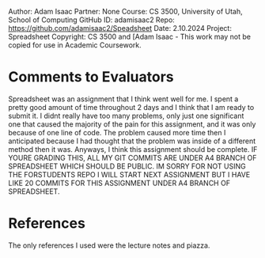 ﻿Author:     Adam Isaac
Partner:    None
Course:     CS 3500, University of Utah, School of Computing
GitHub ID:  adamisaac2
Repo:       https://github.com/adamisaac2/Speadsheet
Date:       2.10.2024 
Project:    Spreadsheet
Copyright:  CS 3500 and [Adam Isaac - This work may not be copied for use in Academic Coursework.

# Comments to Evaluators
Spreadsheet was an assignment that I think went well for me. I spent a pretty good amount of time throughout 2 days and I think that I 
am ready to submit it. I didnt really have too many problems, only just one significant one that caused the majority of the pain for this 
assignment, and it was only because of one line of code. The problem caused more time then I anticipated because I had thought that the problem
was inside of a different method then it was. Anyways, I think this assignment should be complete. IF YOURE GRADING THIS, ALL MY GIT COMMITS ARE 
UNDER A4 BRANCH OF SPREADSHEET WHICH SHOULD BE PUBLIC. IM SORRY FOR NOT USING THE FORSTUDENTS REPO I WILL START NEXT ASSIGNMENT BUT I HAVE LIKE 
20 COMMITS FOR THIS ASSIGNMENT UNDER A4 BRANCH OF SPREADSHEET. 

# References
The only references I used were the lecture notes and piazza. 